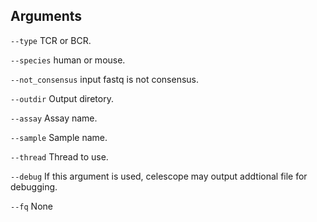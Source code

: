 

## Arguments
`--type` TCR or BCR.

`--species` human or mouse.

`--not_consensus` input fastq is not consensus.

`--outdir` Output diretory.

`--assay` Assay name.

`--sample` Sample name.

`--thread` Thread to use.

`--debug` If this argument is used, celescope may output addtional file for debugging.

`--fq` None

